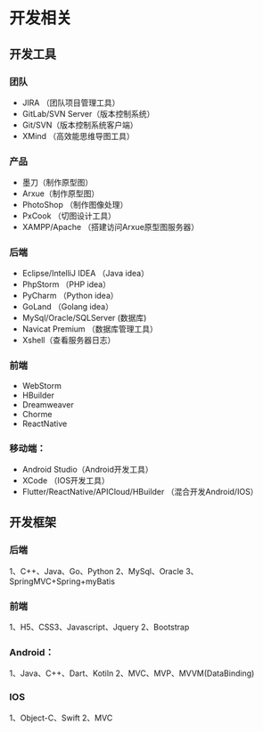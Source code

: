 # 开发相关

## 开发工具
### 团队
* JIRA （团队项目管理工具）
* GitLab/SVN Server（版本控制系统）
* Git/SVN（版本控制系统客户端）
* XMind （高效能思维导图工具）

### 产品
* 墨刀（制作原型图）
* Arxue（制作原型图）
* PhotoShop （制作图像处理）
* PxCook （切图设计工具）
* XAMPP/Apache （搭建访问Arxue原型图服务器）

### 后端
* Eclipse/IntelliJ IDEA （Java idea）
* PhpStorm （PHP idea）
* PyCharm （Python idea）
* GoLand （Golang idea）
* MySql/Oracle/SQLServer (数据库)
* Navicat Premium （数据库管理工具）
* Xshell（查看服务器日志）

### 前端
* WebStorm
* HBuilder
* Dreamweaver 
* Chorme
* ReactNative

### 移动端：
* Android Studio（Android开发工具）
* XCode （IOS开发工具）
* Flutter/ReactNative/APICloud/HBuilder （混合开发Android/IOS）

## 开发框架
### 后端
1、C++、Java、Go、Python
2、MySql、Oracle
3、SpringMVC+Spring+myBatis

### 前端
1、H5、CSS3、Javascript、Jquery
2、Bootstrap

### Android：
1、Java、C++、Dart、Kotiln
2、MVC、MVP、MVVM(DataBinding)

### IOS
1、Object-C、Swift
2、MVC
